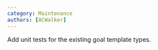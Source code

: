 ```yaml
---
category: Maintenance
authors: [ACWalker]
---
```


Add unit tests for the existing goal template types.
